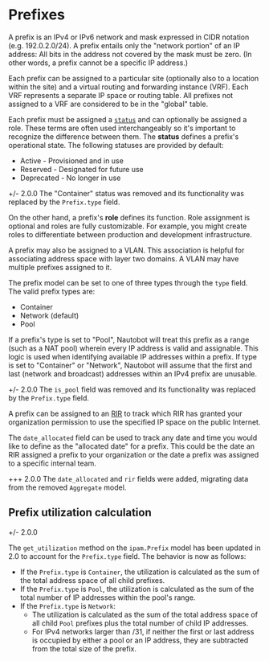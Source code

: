 # Prefixes

A prefix is an IPv4 or IPv6 network and mask expressed in CIDR notation (e.g. 192.0.2.0/24). A prefix entails only the "network portion" of an IP address: All bits in the address not covered by the mask must be zero. (In other words, a prefix cannot be a specific IP address.)

Each prefix can be assigned to a particular site (optionally also to a location within the site) and a virtual routing and forwarding instance (VRF). Each VRF represents a separate IP space or routing table. All prefixes not assigned to a VRF are considered to be in the "global" table.

Each prefix must be assigned a [`status`](../../models/extras/status.md) and can optionally be assigned a role. These terms are often used interchangeably so it's important to recognize the difference between them. The **status** defines a prefix's operational state. The following statuses are provided by default:

* Active - Provisioned and in use
* Reserved - Designated for future use
* Deprecated - No longer in use

+/- 2.0.0
    The "Container" status was removed and its functionality was replaced by the `Prefix.type` field.

On the other hand, a prefix's **role** defines its function. Role assignment is optional and roles are fully customizable. For example, you might create roles to differentiate between production and development infrastructure.

A prefix may also be assigned to a VLAN. This association is helpful for associating address space with layer two domains. A VLAN may have multiple prefixes assigned to it.

The prefix model can be set to one of three types through the `type` field. The valid prefix types are:

* Container
* Network (default)
* Pool

If a prefix's type is set to "Pool", Nautobot will treat this prefix as a range (such as a NAT pool) wherein every IP address is valid and assignable. This logic is used when identifying available IP addresses within a prefix. If type is set to "Container" or "Network", Nautobot will assume that the first and last (network and broadcast) addresses within an IPv4 prefix are unusable.

+/- 2.0.0
    The `is_pool` field was removed and its functionality was replaced by the `Prefix.type` field.

A prefix can be assigned to an [RIR](rir.md) to track which RIR has granted your organization permission to use the specified IP space on the public Internet.

The `date_allocated` field can be used to track any date and time you would like to define as the "allocated date" for a prefix. This could be the date an RIR assigned a prefix to your organization or the date a prefix was assigned to a specific internal team.

+++ 2.0.0
    The `date_allocated` and `rir` fields were added, migrating data from the removed `Aggregate` model.

## Prefix utilization calculation

+/- 2.0.0

The `get_utilization` method on the `ipam.Prefix` model has been updated in 2.0 to account for the `Prefix.type` field. The behavior is now as follows:

* If the `Prefix.type` is `Container`, the utilization is calculated as the sum of the total address space of all child prefixes.
* If the `Prefix.type` is `Pool`, the utilization is calculated as the sum of the total number of IP addresses within the pool's range.
* If the `Prefix.type` is `Network`:
    * The utilization is calculated as the sum of the total address space of all child `Pool` prefixes plus the total number of child IP addresses.
    * For IPv4 networks larger than /31, if neither the first or last address is occupied by either a pool or an IP address, they are subtracted from the total size of the prefix.
